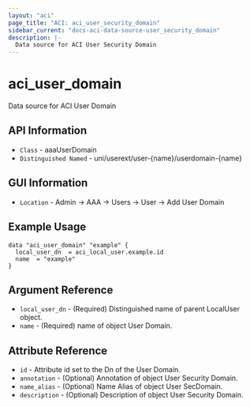 ```yaml
---
layout: "aci"
page_title: "ACI: aci_user_security_domain"
sidebar_current: "docs-aci-data-source-user_security_domain"
description: |-
  Data source for ACI User Security Domain
---
```


# aci_user_domain #
Data source for ACI User Domain

## API Information ##
* `Class` - aaaUserDomain
* `Distinguished Named` - uni/userext/user-{name}/userdomain-{name}

## GUI Information ##
* `Location` - Admin -> AAA -> Users -> User -> Add User Domain

## Example Usage ##

```hcl
data "aci_user_domain" "example" {
  local_user_dn  = aci_local_user.example.id
  name  = "example"
}
```

## Argument Reference ##
* `local_user_dn` - (Required) Distinguished name of parent LocalUser object.
* `name` - (Required) name of object User Domain.

## Attribute Reference ##
* `id` - Attribute id set to the Dn of the User Domain.
* `annotation` - (Optional) Annotation of object User Security Domain.
* `name_alias` - (Optional) Name Alias of object User SecDomain.
* `description` - (Optional) Description of object User Security Domain.
